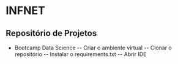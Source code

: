 # INFNET

## Repositório de Projetos

- Bootcamp Data Science
-- Criar o ambiente virtual
-- Clonar o repositório
-- Instalar o requirements.txt
-- Abrir IDE